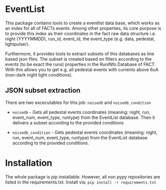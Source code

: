 # EventList
This package contains tools to create a eventlist data base, which works as an index for all of FACTs events. Among other properties, its core purpose is to provide this index as their coordinates in the fact raw data structure i.a. night (YYYYMMDD), run_id, event_id, the event_type (e.g. data, pedestal, lightpulser).   

Furthermore, it provides tools to extract subsets of this databases as line based json files. The subset is created based on filters according to the events (to be exact the runs) properties in the RunINfo Database of FACT. With this allows you to get e.g. all pedestal events with currents above 6uA (non-dark night light conditions).

## JSON subset extraction
There are two excecutables for this job: `noisedb` and `noisedb_condition`   

* `noisedb` - 
Gets all pedestal events coordinates (meaning: night, run, event_num, event_type, runtype) from the EventList database. Then it delivers a subset according to the provided conditions

* `noisedb_condition` - 
Gets pedestal events coordinates (meaning: night, run, event_num, event_type, runtype) from the EventList database according to the provided conditions.

# Installation
The whole package is pip installable. However, all non pypy repositories are listed in the requirements.txt. Install via:
```pip install -r requirements.txt```


